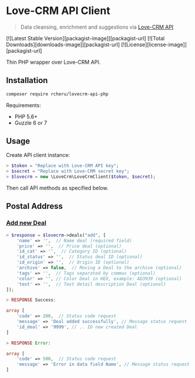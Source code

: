 # Love-CRM API Client

> Data cleansing, enrichment and suggestions via [Love-CRM API](https://love-crm.ru/api)

[![Latest Stable Version][packagist-image]][packagist-url]
[![Total Downloads][downloads-image]][packagist-url]
[![License][license-image]][packagist-url]

Thin PHP wrapper over Love-CRM API.

## Installation

```sh
composer require rcheru/lovecrm-api-php
```

Requirements:

-   PHP 5.6+
-   Guzzle 6 or 7

## Usage

Create API client instance:

```php
> $token = "Replace with Love-CRM API key";
> $secret = "Replace with Love-CRM secret key";
> $lovecrm = new \LoveCrm\LoveCrmClient($token, $secret);
```

Then call API methods as specified below.

## Postal Address

### [Add new Deal](https://love-crm.ru/api/deals/add/)

```php
> $response = $lovecrm->deals("add", [
	'name' => '',  // Name deal (required field)
	'price' => '',  // Price deal (optional)
	'id_cat' => '',  // Category ID (optional)
	'id_status' => '',  // Status deal ID (optional)
	'id_origin' => '',  // Origin ID (optional)
	'archive' => false,  // Moving a Deal to the archive (optional)
	'tags' => '',  // Tags separated by commas (optional)
	'color' => '', // Color Deal in HEX, example: AD3939 (optional)
	'text' => '',  // Text detail description Deal (optional)
]);

> RESPONSE Success: 

array [
	'code' => 200,  // Status code request
	'message' => 'Deal added successfully', // Message status request
	'id_deal' => '9999', // .. ID new created Deal
]

> RESPONSE Error: 

array [
	'code' => 500,  // Status code request
	'message' => 'Error in data field Name', // Message status request
]

```
